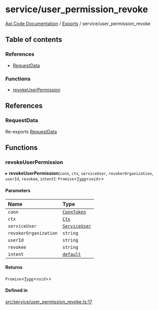 # service/user\_permission\_revoke
 
[Api Code Documentation](../README.md) / [Exports](../modules.md) / service/user\_permission\_revoke

## Table of contents

### References

- [RequestData](service_user_permission_revoke.md#requestdata)

### Functions

- [revokeUserPermission](service_user_permission_revoke.md#revokeuserpermission)

## References

### RequestData

Re-exports [RequestData](../interfaces/service_domain_workflow_project_create.RequestData.md)

## Functions

### revokeUserPermission

▸ **revokeUserPermission**(`conn`, `ctx`, `serviceUser`, `revokerOrganization`, `userId`, `revokee`, `intent`): `Promise`<[`Type`](result.md#type)<`void`\>\>

#### Parameters

| Name | Type |
| :------ | :------ |
| `conn` | [`ConnToken`](service_conn.md#conntoken) |
| `ctx` | [`Ctx`](../interfaces/lib_ctx.Ctx.md) |
| `serviceUser` | [`ServiceUser`](../interfaces/service_domain_organization_service_user.ServiceUser.md) |
| `revokerOrganization` | `string` |
| `userId` | `string` |
| `revokee` | `string` |
| `intent` | [`default`](authz_intents.md#default) |

#### Returns

`Promise`<[`Type`](result.md#type)<`void`\>\>

#### Defined in

[src/service/user_permission_revoke.ts:17](https://github.com/openkfw/TruBudget/blob/aca360d/api/src/service/user_permission_revoke.ts#L17)
